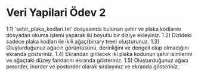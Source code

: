 # Veri Yapilari Ödev 2

1.1)	‘sehir_plaka_kodlari.txt‘ dosyasında bulunan şehir ve plaka kodlarını dosyadan okuma işlemi yaparak iki boyutlu bir diziye ekleyiniz.
1.2)	Dizideki sadece plaka kodları ile ikili ağaç(binary tree) oluşturunuz.
1.3)	Oluşturduğunuz ağacın görüntüsünü, derinliğini ve dengeli olup olmadığını ekranda gösteriniz.
1.4)	Ekrandan girilecek iki plaka kodunun şehir isimlerini ve ağaçtaki düzey farklarını ekranda gösteriniz.
1.5)	Oluşturduğunuz ağacı preorder, inorder ve postorder olarak sıralayınız ve ekranda gösteriniz.



